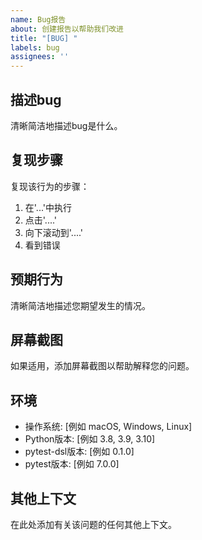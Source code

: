```yaml
---
name: Bug报告
about: 创建报告以帮助我们改进
title: "[BUG] "
labels: bug
assignees: ''
---
```


## 描述bug

清晰简洁地描述bug是什么。

## 复现步骤

复现该行为的步骤：
1. 在'...'中执行
2. 点击'....'
3. 向下滚动到'....'
4. 看到错误

## 预期行为

清晰简洁地描述您期望发生的情况。

## 屏幕截图

如果适用，添加屏幕截图以帮助解释您的问题。

## 环境

 - 操作系统: [例如 macOS, Windows, Linux]
 - Python版本: [例如 3.8, 3.9, 3.10]
 - pytest-dsl版本: [例如 0.1.0]
 - pytest版本: [例如 7.0.0]

## 其他上下文

在此处添加有关该问题的任何其他上下文。 